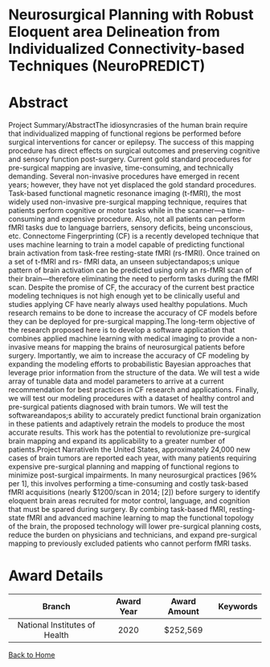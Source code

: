 
Neurosurgical Planning with Robust Eloquent area Delineation from Individualized Connectivity-based Techniques (NeuroPREDICT)
=============================================================================================================================

# Abstract


Project Summary/AbstractThe idiosyncrasies of the human brain require that individualized mapping of functional regions be performed
before surgical interventions for cancer or epilepsy. The success of this mapping procedure has direct effects
on surgical outcomes and preserving cognitive and sensory function post-surgery. Current gold standard
procedures for pre-surgical mapping are invasive, time-consuming, and technically demanding. Several
non-invasive procedures have emerged in recent years; however, they have not yet displaced the gold
standard procedures. Task-based functional magnetic resonance imaging (t-fMRI), the most widely used
non-invasive pre-surgical mapping technique, requires that patients perform cognitive or motor tasks
while in the scanner—a time-consuming and expensive procedure. Also, not all patients can perform fMRI
tasks due to language barriers, sensory deficits, being unconscious, etc. Connectome Fingerprinting (CF) is a
recently developed technique that uses machine learning to train a model capable of predicting
functional brain activation from task-free resting-state fMRI (rs-fMRI). Once trained on a set of t-fMRI and rs-
fMRI data, an unseen subjectandapos;s unique pattern of brain activation can be predicted using only an rs-fMRI scan
of their brain—therefore eliminating the need to perform tasks during the fMRI scan. Despite the promise of
CF, the accuracy of the current best practice modeling techniques is not high enough yet to be clinically
useful and studies applying CF have nearly always used healthy populations. Much research remains to be
done to increase the accuracy of CF models before they can be deployed for pre-surgical mapping.The long-term objective of the research proposed here is to develop a software application that combines
applied machine learning with medical imaging to provide a non-invasive means for mapping the brains of
neurosurgical patients before surgery. Importantly, we aim to increase the accuracy of CF modeling by
expanding the modeling efforts to probabilistic Bayesian approaches that leverage prior information from the
structure of the data. We will test a wide array of tunable data and model parameters to arrive at a current
recommendation for best practices in CF research and applications. Finally, we will test our modeling procedures
with a dataset of healthy control and pre-surgical patients diagnosed with brain tumors. We will test the softwareandapos;s
ability to accurately predict functional brain organization in these patients and adaptively retrain the models to
produce the most accurate results. This work has the potential to revolutionize pre-surgical brain mapping and
expand its applicability to a greater number of patients.Project NarrativeIn the United States, approximately 24,000 new cases of brain tumors are reported each year, with many
patients requiring expensive pre-surgical planning and mapping of functional regions to minimize post-surgical
impairments. In many neurosurgical practices [96% per 1], this involves performing a time-consuming and
costly task-based fMRI acquisitions (nearly $1200/scan in 2014; [2]) before surgery to identify eloquent brain
areas recruited for motor control, language, and cognition that must be spared during surgery. By combing
task-based fMRI, resting-state fMRI and advanced machine learning to map the functional topology of the
brain, the proposed technology will lower pre-surgical planning costs, reduce the burden on physicians and
technicians, and expand pre-surgical mapping to previously excluded patients who cannot perform fMRI tasks.  

# Award Details

|Branch|Award Year|Award Amount|Keywords|
| :---: | :---: | :---: | :---: |
|National Institutes of Health|2020|$252,569||
  
  


[Back to Home](https://github.com/chrischow/dod_sbir_awards/JH/#2480)